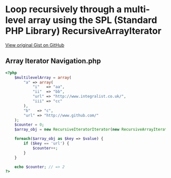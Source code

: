 # Loop recursively through a multi-level array using the SPL (Standard PHP Library) RecursiveArrayIterator

[View original Gist on GitHub](https://gist.github.com/Integralist/11282503)

## Array Iterator Navigation.php

```php
<?php
    $multilevelArray = array(
        "a" => array(
            "i"   => "aa",
            "ii"  => "bb",
            "url" => "http://www.integralist.co.uk/",
            "iii" => "cc"
        ),
        "b"   => "c",
        "url" => "http://www.github.com/"
    );
    $counter = 0;
    $array_obj = new RecursiveIteratorIterator(new RecursiveArrayIterator($multilevelArray));

    foreach($array_obj as $key => $value) {
        if ($key == 'url') {
            $counter++;
        }
    }

    echo $counter; // => 2
?>
```


